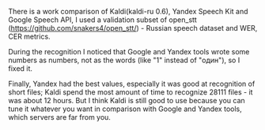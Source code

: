 There is a work comparison of Kaldi(kaldi-ru 0.6), Yandex Speech Kit and Google Speech API, I used a validation subset of open_stt (https://github.com/snakers4/open_stt/) - Russian speech dataset and WER, CER metrics.

During the recognition I noticed that Google and Yandex tools wrote some numbers as numbers, not as the words (like "1" instead of "один"), so I fixed it.

Finally, Yandex had the best values, especially it was good at recognition of short files; Kaldi spend the most amount of time to recognize 28111 files - it was about 12 hours. But I think Kaldi is still good to use because you can tune it whatever you want in comparison with Google and Yandex tools, which servers are far from you.
